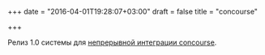 +++
date = "2016-04-01T19:28:07+03:00"
draft = false
title = "concourse"

+++

<p>Релиз 1.0 системы для <a href="http://concourse.ci/downloads.html#1.0.0">непрерывной интеграции&nbsp;concourse</a>.</p>

